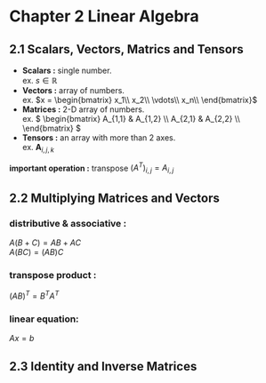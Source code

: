 # Chapter 2 Linear Algebra
## 2.1 Scalars, Vectors, Matrics and Tensors
* **Scalars :** single number. \
  ex. $s \in \mathbb{R}$
* **Vectors :** array of numbers. \
  ex.
  $`x = \begin{bmatrix}
  x_1\\
  x_2\\
  \vdots\\
  x_n\\
  \end{bmatrix}`$
* **Matrices :** 2-D array of numbers. \
  ex.
  $`
  \begin{bmatrix}
  A_{1,1} & A_{1,2} \\
  A_{2,1} & A_{2,2} \\
  \end{bmatrix}
  `$
* **Tensors :** an array with more than 2 axes. \
  ex. $\mathbf{A}_{i,j,k}$

**important operation :** transpose
$`(\mathit{A}^{T})_{i,j}=A_{i,j}`$

## 2.2 Multiplying Matrices and Vectors
### distributive & associative : 
$`A(B+C)=AB+AC`$ \
$`A(BC)=(AB)C`$ 
### transpose product : 
$`(AB)^{T} = B^T A^T`$ 
### linear equation:
$`Ax=b`$

## 2.3 Identity and Inverse Matrices


